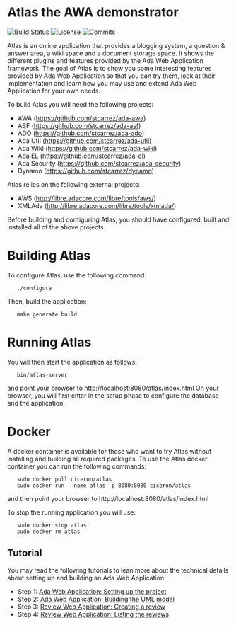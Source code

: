 # Atlas the AWA demonstrator

[![Build Status](https://img.shields.io/jenkins/s/http/jenkins.vacs.fr/Atlas.svg)](http://jenkins.vacs.fr/job/Atlas/)
[![License](http://img.shields.io/badge/license-APACHE2-blue.svg)](LICENSE)
![Commits](https://img.shields.io/github/commits-since/stcarrez/atlas/1.0.0.svg)

Atlas is an online application that provides a blogging system, a question & answer area,
a wiki space and a document storage space.  It shows the different plugins and features provided by
the Ada Web Application framework.  The goal of Atlas is to show you some interesting features
provided by Ada Web Application so that you can try them, look at their implementation
and learn how you may use and extend Ada Web Application for your own needs.

To build Atlas you will need the following projects:

* AWA           (https://github.com/stcarrez/ada-awa)
* ASF           (https://github.com/stcarrez/ada-asf)
* ADO           (https://github.com/stcarrez/ada-ado)
* Ada Util      (https://github.com/stcarrez/ada-util)
* Ada Wiki      (https://github.com/stcarrez/ada-wiki)
* Ada EL        (https://github.com/stcarrez/ada-el)
* Ada Security  (https://github.com/stcarrez/ada-security)
* Dynamo        (https://github.com/stcarrez/dynamo)

Atlas relies on the following external projects:

* AWS      (http://libre.adacore.com/libre/tools/aws/)
* XMLAda   (http://libre.adacore.com/libre/tools/xmlada/)

Before building and configuring Atlas, you should have configured, built and installed
all of the above projects.

# Building Atlas

To configure Atlas, use the following command:
```
   ./configure
```
Then, build the application:
```
   make generate build
```

# Running Atlas

You will then start the application as follows:
```
   bin/atlas-server
```

and point your browser to http://localhost:8080/atlas/index.html
On your browser, you will first enter in the setup phase to configure
the database and the application.

# Docker

A docker container is available for those who want to try Atlas without installing
and building all required packages.  To use the Atlas docker container you can
run the following commands:

```
   sudo docker pull ciceron/atlas
   sudo docker run --name atlas -p 8080:8080 ciceron/atlas
```

and then point your browser to http://localhost:8080/atlas/index.html

To stop the running application you will use:
```
   sudo docker stop atlas
   sudo docker rm atlas
```

## Tutorial

You may read the following tutorials to lean more about the technical details about
setting up and building an Ada Web Application:

  * Step 1: [Ada Web Application: Setting up the project](http://blog.vacs.fr/vacs/blogs/post.html?post=2014/05/08/Ada-Web-Application-Setting-up-the-project)
  * Step 2: [Ada Web Application: Building the UML model](http://blog.vacs.fr/vacs/blogs/post.html?post=2014/05/18/Ada-Web-Application--Building-the-UML-model)
  * Step 3: [Review Web Application: Creating a review](http://blog.vacs.fr/vacs/blogs/post.html?post=2014/06/14/Review-Web-Application-Creating-a-review)
  * Step 4: [Review Web Application: Listing the reviews](http://blog.vacs.fr/vacs/blogs/post.html?post=2014/07/19/Review-Web-Application-Listing-the-reviews)
      